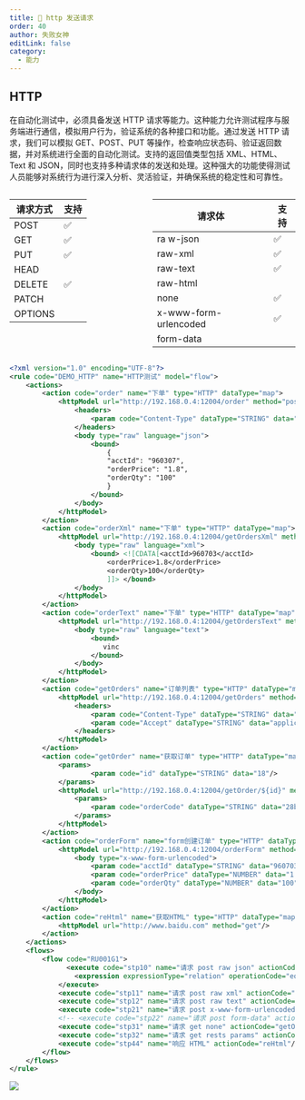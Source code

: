 ```yaml
---
title: 🍒 http 发送请求
order: 40
author: 失败女神
editLink: false
category:
  - 能力
---
```


## HTTP

在自动化测试中，必须具备发送 HTTP 请求等能力。这种能力允许测试程序与服务端进行通信，模拟用户行为，验证系统的各种接口和功能。通过发送 HTTP 请求，我们可以模拟 GET、POST、PUT 等操作，检查响应状态码、验证返回数据，并对系统进行全面的自动化测试。支持的返回值类型包括 XML、HTML、Text 和 JSON，同时也支持多种请求体的发送和处理。这种强大的功能使得测试人员能够对系统行为进行深入分析、灵活验证，并确保系统的稳定性和可靠性。

<div style="display: flex;">
  <div style="flex: 1;">
    
| 请求方式 | 支持 |
| -------- | ---- |
| POST     | ✅   |
| GET      | ✅   |
| PUT      | ✅   |
| HEAD     |      |
| DELETE   | ✅   |
| PATCH    |      |
| OPTIONS  |      |

  </div>
  <div style="flex: 1;">

| 请求体                | 支持 |
| --------------------- | ---- |
| ra w-json             | ✅   |
| raw-xml               | ✅   |
| raw-text              | ✅   |
| raw-html              |      |
| none                  | ✅   |
| x-www-form-urlencoded | ✅   |
| form-data             |      |

  </div>
</div>

<div style="display: flex; justify-content: center; align-items: center;">

</div>

```xml copy
<?xml version="1.0" encoding="UTF-8"?>
<rule code="DEMO_HTTP" name="HTTP测试" model="flow">
    <actions>
        <action code="order" name="下单" type="HTTP" dataType="map">
            <httpModel url="http://192.168.0.4:12004/order" method="post">
                <headers>
                    <param code="Content-Type" dataType="STRING" data="application/json;charset=utf-8"/>
                </headers>
                <body type="raw" language="json">
                    <bound>
                        {
                        "acctId": "960307",
                        "orderPrice": "1.8",
                        "orderQty": "100"
                        }
                    </bound>
                </body>
            </httpModel>
        </action>
        <action code="orderXml" name="下单" type="HTTP" dataType="map">
            <httpModel url="http://192.168.0.4:12004/getOrdersXml" method="post">
                <body type="raw" language="xml">
                    <bound> <![CDATA[<acctId>960703</acctId>
                        <orderPrice>1.8</orderPrice>
                        <orderQty>100</orderQty>
                        ]]> </bound>
                </body>
            </httpModel>
        </action>
        <action code="orderText" name="下单" type="HTTP" dataType="map">
            <httpModel url="http://192.168.0.4:12004/getOrdersText" method="post">
                <body type="raw" language="text">
                    <bound>
                       vinc
                    </bound>
                </body>
            </httpModel>
        </action>
        <action code="getOrders" name="订单列表" type="HTTP" dataType="map">
            <httpModel url="http://192.168.0.4:12004/getOrders" method="get">
                <headers>
                    <param code="Content-Type" dataType="STRING" data="application/json;charset=utf-8"/>
                    <param code="Accept" dataType="STRING" data="application/json"/>
                </headers>
            </httpModel>
        </action>
        <action code="getOrder" name="获取订单" type="HTTP" dataType="map">
            <params>
                    <param code="id" dataType="STRING" data="18"/>
            </params>
            <httpModel url="http://192.168.0.4:12004/getOrder/${id}" method="get">
                <params>
                    <param code="orderCode" dataType="STRING" data="28bcff20b0"/>
                </params>
            </httpModel>
        </action>
        <action code="orderForm" name="form创建订单" type="HTTP" dataType="map">
            <httpModel url="http://192.168.0.4:12004/orderForm" method="post">
                <body type="x-www-form-urlencoded">
                    <param code="acctId" dataType="STRING" data="960703"/>
                    <param code="orderPrice" dataType="NUMBER" data="1.8"/>
                    <param code="orderQty" dataType="NUMBER" data="100"/>
                </body>
            </httpModel>
        </action>
        <action code="reHtml" name="获取HTML" type="HTTP" dataType="map">
            <httpModel url="http://www.baidu.com" method="get"/>
        </action>
    </actions>
    <flows>
        <flow code="RU001G1">
              <execute code="stp10" name="请求 post raw json" actionCode="order">
                <expression expressionType="relation" operationCode="eq" dataType="STRING" cover="${data.code}" threshold="200"/>
            </execute>
            <execute code="stp11" name="请求 post raw xml" actionCode="orderXml"/>
            <execute code="stp12" name="请求 post raw text" actionCode="orderText"/>
            <execute code="stp21" name="请求 post x-www-form-urlencoded" actionCode="orderForm"/>
            <!-- <execute code="stp22" name="请求 post form-data" actionCode="orderForm"/> -->
            <execute code="stp31" name="请求 get none" actionCode="getOrders"/>
            <execute code="stp32" name="请求 get rests params" actionCode="getOrder"/>
            <execute code="stp44" name="响应 HTML" actionCode="reHtml"/>
        </flow>
    </flows>
</rule>

```

<img class="heardImg" src="/demo/http.png">
